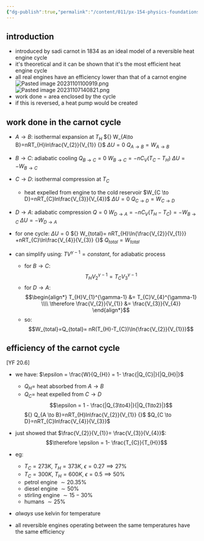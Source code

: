 ```yaml
---
{"dg-publish":true,"permalink":"/content/011/px-154-physics-foundations/px-154-e-the-second-law-of-thermodynamics/px-154-e4-the-carnot-cycle/","noteIcon":"1","created":"2025-08-27T13:14:08.584+01:00","updated":"2024-11-26T19:51:10.000+00:00"}
---
```


## introduction
- introduced by sadi carnot in 1834 as an ideal model of a reversible heat engine cycle
- it's theoretical and it can be shown that it's the most efficient heat engine cycle
- all real engines have an efficiency lower than that of a carnot engine
![Pasted image 20231101100919.png](/img/user/pics/Pasted%20image%2020231101100919.png)
![Pasted image 20231107140821.png](/img/user/pics/Pasted%20image%2020231107140821.png)
- work done = area enclosed by the cycle
- if this is reversed, a heat pump would be created
## work done in the carnot cycle
- $A \to B:$ isothermal expansion at $T_{H}$
	${} W_{A\to B}=nRT_{H}ln\frac{V_{2}}{V_{1}} {}$
	$\Delta U = 0$
	$Q_{A\to B}=W_{A\to B}$
	
- $B\to C:$ adiabatic cooling
	$Q_{B\to C}=0$
	${} W_{B\to C} = -nC_{V}(T_{C}-T_{H}) {}$
	$\Delta U = -W_{B\to C}$
	
- $C \to D:$ isothermal compression at $T_{C}$
	- heat expelled from engine to the cold reservoir
	$W_{C \to D}=nRT_{C}ln\frac{V_{3}}{V_{4}}$
	$\Delta U = 0$
	$Q_{C \to D}= W_{C \to D}$
	
- $D \to A:$ adiabatic compression 
	$Q=0$
	$W_{D \to A}=-nC_{V}(T_{H}-T_{C}) = -W_{B \to C}$
	$\Delta U = -W_{D \to A}$
	
- for one cycle:
	$\Delta U = 0$
	${} W_{total}= nRT_{H}\ln{\frac{V_{2}}{V_{1}}} +nRT_{C}\ln\frac{V_{4}}{V_{3}} {}$
	$Q_{total}= W_{total}$
- can simplify using: $TV^{\gamma-1}=constant$, for adiabatic process
	- for $B \to C:$ 
	$$T_{H}V_{2}^{\gamma-1} = T_{C}V_{3}^{\gamma-1}$$
	- for $D \to A:$ 
	$$\begin{align*}
			T_{H}V_{1}^{\gamma-1} &= T_{C}V_{4}^{\gamma-1} \\\\
			\therefore \frac{V_{2}}{V_{1}} &= \frac{V_{3}}{V_{4}}
		\end{align*}$$
	- so: 
	$$W_{total}=Q_{total}= nR(T_{H}-T_{C})\ln{\frac{V_{2}}{V_{1}}}$$
## efficiency of the carnot cycle
[YF 20.6]
- we have: $\epsilon = \frac{W}{Q_{H}} = 1- \frac{|Q_{C}|}{|Q_{H}|}$
	- $Q_{H}=$ heat absorbed from ${} A \to B {}$
	- $Q_{C}=$ heat expelled from $C \to D$
$$\epsilon = 1 - \frac{|Q_{3\to4}|}{|Q_{1\to2}|}$$
	${} Q_{A \to B}=nRT_{H}ln\frac{V_{2}}{V_{1}} {}$
	$Q_{C \to D}=nRT_{C}ln\frac{V_{4}}{V_{3}}$
- just showed that $\frac{V_{2}}{V_{1}}= \frac{V_{3}}{V_{4}}$: 
$$\therefore \epsilon = 1- \frac{T_{C}}{T_{H}}$$
- eg:
	- $T_{C}=273K$, $T_{H}=373K$, $\epsilon = 0.27\implies 27\%$
	- $T_{C}=300K$, $T_{H}=600K$, $\epsilon = 0.5\implies 50\%$
	- petrol engine $\sim 20.35\%$
	- diesel engine $\sim 50\%$
	- stirling engine $\sim 15-30\%$
	- humans $\sim 25\%$

- *always* use kelvin for temperature
- all reversible engines operating between the same temperatures have the same efficiency
